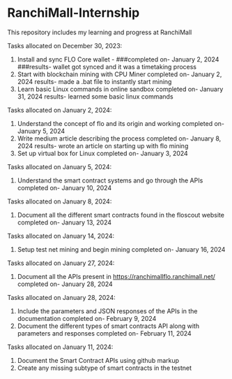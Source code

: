 # RanchiMall-Internship
This repository includes my learning and progress at RanchiMall

Tasks allocated on December 30, 2023:
1. Install and sync FLO Core wallet - 
     ###completed on- January 2, 2024
     ###results- wallet got synced and it was a timetaking process
3. Start with blockchain mining with CPU Miner 
     completed on- January 2, 2024
     results- made a .bat file to instantly start mining
4. Learn basic Linux commands in online sandbox 
     completed on- January 31, 2024
     results- learned some basic linux commands

Tasks allocated on January 2, 2024:
1. Understand the concept of flo and its origin and working
     completed on- January 5, 2024
2. Write medium article describing the process
     completed on- January 8, 2024
     results- wrote an article on starting up with flo  mining
3. Set up virtual box for Linux
     completed on- January 3, 2024

Tasks allocated on January 5, 2024:
1. Understand the smart contract systems and go through the APIs
     completed on- January 10, 2024

Tasks allocated on January 8, 2024:
1. Document all the different smart contracts found in the floscout website
     completed on- January 13, 2024

Tasks allocated on January 14, 2024:
1. Setup test net mining and begin mining
     completed on- January 16, 2024

Tasks allocated on January 27, 2024:
1. Document all the APIs present in https://ranchimallflo.ranchimall.net/
     completed on- January 28, 2024

Tasks allocated on January 28, 2024:
1. Include the parameters and JSON responses of the APIs in the documentation
     completed on- February 9, 2024
2. Document the different types of smart contracts API along with parameters and responses
     completed on- February 11, 2024

Tasks allocated on January 11, 2024:
1. Document the Smart Contract APIs using github markup
2. Create any missing subtype of smart contracts in the testnet

